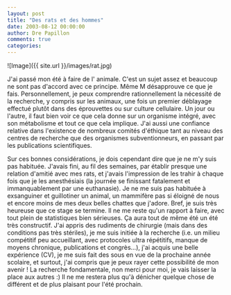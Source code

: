 ```yaml
---
layout: post
title: "Des rats et des hommes"
date: 2003-08-12 00:00:00
author: Dre Papillon
comments: true
categories: 
---
```



![Image]({{ site.url }}/images/rat.jpg)

J'ai passé mon été à faire de l' animale. C'est un sujet assez  et beaucoup ne sont pas d'accord avec ce principe.  Même M désapprouve ce que je fais.  Personnellement, je peux comprendre rationnellement la nécessité de la recherche, y compris sur les animaux, une fois un premier déblayage effectué plutôt dans des éprouvettes ou sur culture cellulaire. Un jour ou l'autre, il faut bien voir ce que cela donne sur un organisme intégré, avec son métabolisme et tout ce que cela implique. J'ai aussi une confiance relative dans l'existence de nombreux comités d'éthique tant au niveau des centres de recherche que des organismes subventionneurs, en passant par les publications scientifiques.

Sur ces bonnes considérations, je dois cependant dire que je ne m'y suis pas habituée. J'avais fini, au fil des semaines, par établir presque une relation d'amitié avec mes rats, et j'avais l'impression de les trahir à chaque fois que je les anesthésiais (la journée se finissant fatalement et immanquablement par une euthanasie). Je ne me suis pas habituée à exsanguiner et guillotiner un animal, un mammifère pas si éloigné de nous et encore moins de mes deux belles chattes que j'adore. 
Bref, je suis très heureuse que ce stage se termine. Il ne me reste qu'un rapport à faire, avec tout plein de statistiques bien sérieuses. Ça aura tout de même été un été très constructif. J'ai appris des rudiments de chirurgie (mais dans des conditions pas très stériles), je me suis initiée à la recherche (i.e. un milieu compétitif peu accueillant, avec protocoles ultra répétitifs, manque de moyens chronique, publications et congrès...), j'ai acquis une belle expérience (CV), je me suis fait des sous en vue de la prochaine année scolaire, et surtout, j'ai compris que je peux rayer cette possibilité de mon avenir ! La recherche fondamentale, non merci pour moi, je vais laisser la place aux autres :)  Il ne me restera plus qu'à dénicher quelque chose de différent et de plus plaisant pour l'été prochain.
